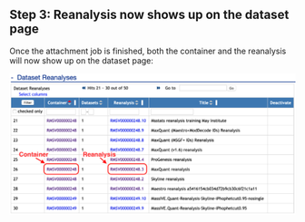 

## Step 3: Reanalysis now shows up on the dataset page

Once the attachment job is finished, both the container and the reanalysis will now show up on the dataset page:

![](img/submit_quant_reanalyses/datasetpage_show_list_reanalysis_iprg.png)


